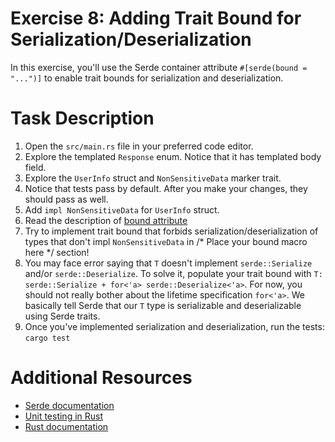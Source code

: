 # Exercise 8: Adding Trait Bound for Serialization/Deserialization

In this exercise, you'll use the Serde container attribute `#[serde(bound = "...")]` to enable trait bounds for serialization and deserialization.

# Task Description

1. Open the `src/main.rs` file in your preferred code editor.
2. Explore the templated `Response` enum. Notice that it has templated body field.
3. Explore the `UserInfo` struct and `NonSensitiveData` marker trait.
4. Notice that tests pass by default. After you make your changes, they should pass as well.
5. Add `impl NonSensitiveData` for `UserInfo` struct.
6. Read the description of [bound attribute](https://serde.rs/container-attrs.html#bound)
7. Try to implement trait bound that forbids serialization/deserialization of types that don't impl `NonSensitiveData` in /* Place your bound macro here */ section!
8. You may face error saying that `T` doesn't implement `serde::Serialize` and/or `serde::Deserialize`.
   To solve it, populate your trait bound with `T: serde::Serialize + for<'a> serde::Deserialize<'a>`.
   For now, you should not really bother about the lifetime specification `for<'a>`.
   We basically tell Serde that our `T` type is serializable and deserializable using Serde traits.
9. Once you've implemented serialization and deserialization, run the tests: `cargo test`

# Additional Resources

* [Serde documentation](https://serde.rs/)
* [Unit testing in Rust](https://doc.rust-lang.org/rust-by-example/testing/unit_testing.html)
* [Rust documentation](https://www.rust-lang.org/learn)

